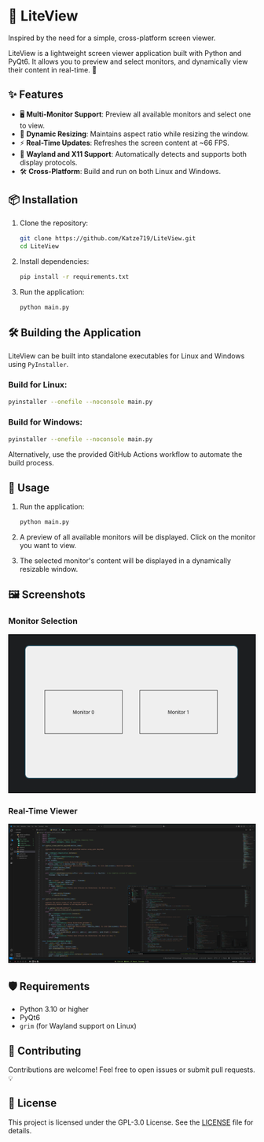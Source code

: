 # 🌟 LiteView

Inspired by the need for a simple, cross-platform screen viewer.

LiteView is a lightweight screen viewer application built with Python and PyQt6. It allows you to preview and select monitors, and dynamically view their content in real-time. 🚀

## ✨ Features

- 🖥️ **Multi-Monitor Support**: Preview all available monitors and select one to view.
- 📏 **Dynamic Resizing**: Maintains aspect ratio while resizing the window.
- ⚡ **Real-Time Updates**: Refreshes the screen content at ~66 FPS.
- 🐧 **Wayland and X11 Support**: Automatically detects and supports both display protocols.
- 🛠️ **Cross-Platform**: Build and run on both Linux and Windows.

## 📦 Installation

1. Clone the repository:
   ```bash
   git clone https://github.com/Katze719/LiteView.git
   cd LiteView
   ```

2. Install dependencies:
   ```bash
   pip install -r requirements.txt
   ```

3. Run the application:
   ```bash
   python main.py
   ```

## 🛠️ Building the Application

LiteView can be built into standalone executables for Linux and Windows using `PyInstaller`.

### Build for Linux:
```bash
pyinstaller --onefile --noconsole main.py
```

### Build for Windows:
```bash
pyinstaller --onefile --noconsole main.py
```

Alternatively, use the provided GitHub Actions workflow to automate the build process.

## 🚀 Usage

1. Run the application:
   ```bash
   python main.py
   ```

2. A preview of all available monitors will be displayed. Click on the monitor you want to view.

3. The selected monitor's content will be displayed in a dynamically resizable window.

## 🖼️ Screenshots

### Monitor Selection
![Monitor Selection](./docs/images/monitor_selection.png)

### Real-Time Viewer
![Real-Time Viewer](./docs/images/monitor_capture.png)

## 🛡️ Requirements

- Python 3.10 or higher
- PyQt6
- `grim` (for Wayland support on Linux)

## 🤝 Contributing

Contributions are welcome! Feel free to open issues or submit pull requests. 💡

## 📄 License

This project is licensed under the GPL-3.0 License. See the [LICENSE](LICENSE) file for details.